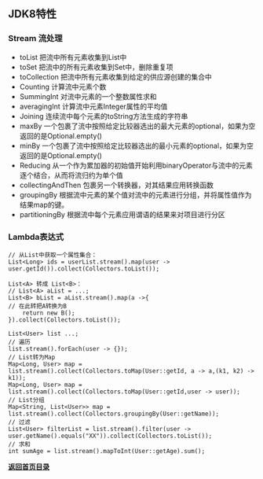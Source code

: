## JDK8特性

### Stream 流处理

- toList  把流中所有元素收集到List中
- toSet  把流中的所有元素收集到Set中，删除重复项
- toCollection  把流中所有元素收集到给定的供应源创建的集合中
- Counting  计算流中元素个数
- SummingInt  对流中元素的一个整数属性求和
- averagingInt  计算流中元素Integer属性的平均值
- Joining  连续流中每个元素的toString方法生成的字符串
- maxBy  一个包裹了流中按照给定比较器选出的最大元素的optional，如果为空返回的是Optional.empty()
- minBy  一个包裹了流中按照给定比较器选出的最小元素的optional，如果为空返回的是Optional.empty()
- Reducing  从一个作为累加器的初始值开始利用binaryOperator与流中的元素逐个结合，从而将流归约为单个值
- collectingAndThen  包裹另一个转换器，对其结果应用转换函数
- groupingBy  根据流中元素的某个值对流中的元素进行分组，并将属性值作为结果map的键。
- partitioningBy  根据流中每个元素应用谓语的结果来对项目进行分区

### Lambda表达式

```text
// 从List中获取一个属性集合：
List<Long> ids = userList.stream().map(user -> user.getId()).collect(Collectors.toList());

List<A> 转成 List<B>：
// List<A> aList = ...;
List<B> bList = aList.stream().map(a ->{
// 在此转把A转换为B
    return new B();
}).collect(Collectors.toList());

List<User> list ...;
// 遍历
list.stream().forEach(user -> {});
// List转为Map
Map<Long, User> map = list.stream().collect(Collectors.toMap(User::getId, a -> a,(k1, k2) -> k1));
Map<Long, User> map = list.stream().collect(Collectors.toMap(User::getId,user -> user));
// List分组
Map<String, List<User>> map = list.stream().collect(Collectors.groupingBy(User::getName));
// 过滤
List<User> filterList = list.stream().filter(user -> user.getName().equals("XX")).collect(Collectors.toList());
// 求和
int sumAge = list.stream().mapToInt(User::getAge).sum();
```

[**返回首页目录**](README.md)
